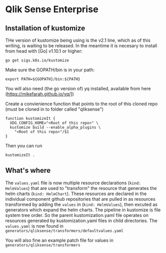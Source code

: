 # Qlik Sense Enterprise

## Installation of kustomize

THe version of kustomize being using is the v2.1 line, which as of this writing, is waiting to be released. In the meantime it is necesary to install from head with [Go] v1.10.1 or higher:

```
go get sigs.k8s.io/kustomize
```
Make sure the GOPATH/bin is in your path:

```
export PATH=${GOPATH}/bin:${PATH}
```

You will also need (the go version of) yq installed, available from here (https://mikefarah.github.io/yq/])

Create a convienience function that points to the root of this cloned repo (must be cloned in to folder called "qliksense")

```
function kustomizeIt {
  XDG_CONFIG_HOME="<Root of this repo>" \
  kustomize build --enable_alpha_plugins \
    "<Root of this repo>"/$1
}
```
Then you can run

`kustomizeIt .`

## What's where

The `values.yaml` file is now multiple resource declarations (`kind: HelmValues`) that are used to "transform" the resource that generates the helm charts (`kind: HelmChart`).
These resources are declared in the individual component github repositories that are pulled in as resources transformed by adding the `values` in (`kind: HelmValues`), then excuted as generators which expand the helm charts. 
The pipeline in kustomize is file system tree order. So the parent kustomization.yaml file operates on resources generated by kustomization.yaml files in child directories.  The `values.yaml` is now found in `generators/qliksense/transformers/defaultvalues.yaml`

You will also fine an example patch file for values in `generators/qliksense/transformers`